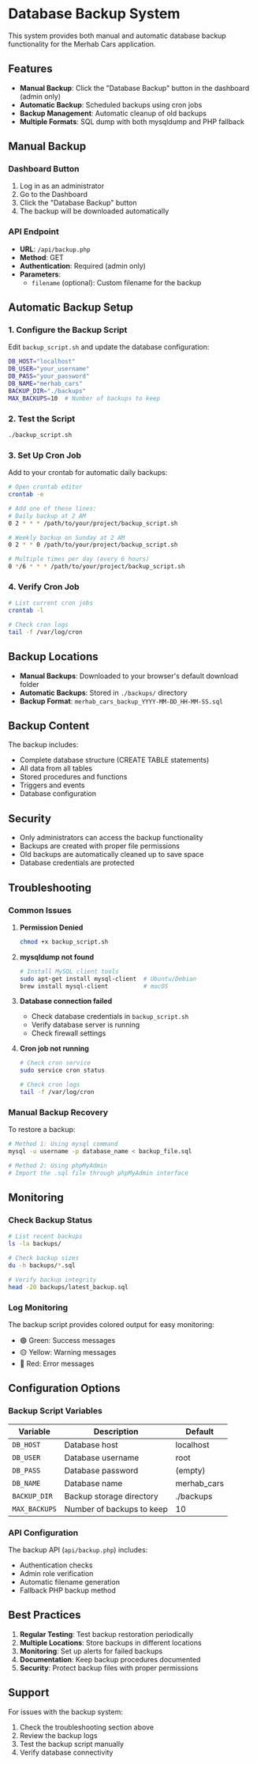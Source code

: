 # Database Backup System

This system provides both manual and automatic database backup functionality for the Merhab Cars application.

## Features

- **Manual Backup**: Click the "Database Backup" button in the dashboard (admin only)
- **Automatic Backup**: Scheduled backups using cron jobs
- **Backup Management**: Automatic cleanup of old backups
- **Multiple Formats**: SQL dump with both mysqldump and PHP fallback

## Manual Backup

### Dashboard Button
1. Log in as an administrator
2. Go to the Dashboard
3. Click the "Database Backup" button
4. The backup will be downloaded automatically

### API Endpoint
- **URL**: `/api/backup.php`
- **Method**: GET
- **Authentication**: Required (admin only)
- **Parameters**: 
  - `filename` (optional): Custom filename for the backup

## Automatic Backup Setup

### 1. Configure the Backup Script

Edit `backup_script.sh` and update the database configuration:

```bash
DB_HOST="localhost"
DB_USER="your_username"
DB_PASS="your_password"
DB_NAME="merhab_cars"
BACKUP_DIR="./backups"
MAX_BACKUPS=10  # Number of backups to keep
```

### 2. Test the Script

```bash
./backup_script.sh
```

### 3. Set Up Cron Job

Add to your crontab for automatic daily backups:

```bash
# Open crontab editor
crontab -e

# Add one of these lines:
# Daily backup at 2 AM
0 2 * * * /path/to/your/project/backup_script.sh

# Weekly backup on Sunday at 2 AM
0 2 * * 0 /path/to/your/project/backup_script.sh

# Multiple times per day (every 6 hours)
0 */6 * * * /path/to/your/project/backup_script.sh
```

### 4. Verify Cron Job

```bash
# List current cron jobs
crontab -l

# Check cron logs
tail -f /var/log/cron
```

## Backup Locations

- **Manual Backups**: Downloaded to your browser's default download folder
- **Automatic Backups**: Stored in `./backups/` directory
- **Backup Format**: `merhab_cars_backup_YYYY-MM-DD_HH-MM-SS.sql`

## Backup Content

The backup includes:
- Complete database structure (CREATE TABLE statements)
- All data from all tables
- Stored procedures and functions
- Triggers and events
- Database configuration

## Security

- Only administrators can access the backup functionality
- Backups are created with proper file permissions
- Old backups are automatically cleaned up to save space
- Database credentials are protected

## Troubleshooting

### Common Issues

1. **Permission Denied**
   ```bash
   chmod +x backup_script.sh
   ```

2. **mysqldump not found**
   ```bash
   # Install MySQL client tools
   sudo apt-get install mysql-client  # Ubuntu/Debian
   brew install mysql-client          # macOS
   ```

3. **Database connection failed**
   - Check database credentials in `backup_script.sh`
   - Verify database server is running
   - Check firewall settings

4. **Cron job not running**
   ```bash
   # Check cron service
   sudo service cron status
   
   # Check cron logs
   tail -f /var/log/cron
   ```

### Manual Backup Recovery

To restore a backup:

```bash
# Method 1: Using mysql command
mysql -u username -p database_name < backup_file.sql

# Method 2: Using phpMyAdmin
# Import the .sql file through phpMyAdmin interface
```

## Monitoring

### Check Backup Status

```bash
# List recent backups
ls -la backups/

# Check backup sizes
du -h backups/*.sql

# Verify backup integrity
head -20 backups/latest_backup.sql
```

### Log Monitoring

The backup script provides colored output for easy monitoring:
- 🟢 Green: Success messages
- 🟡 Yellow: Warning messages  
- 🔴 Red: Error messages

## Configuration Options

### Backup Script Variables

| Variable | Description | Default |
|----------|-------------|---------|
| `DB_HOST` | Database host | localhost |
| `DB_USER` | Database username | root |
| `DB_PASS` | Database password | (empty) |
| `DB_NAME` | Database name | merhab_cars |
| `BACKUP_DIR` | Backup storage directory | ./backups |
| `MAX_BACKUPS` | Number of backups to keep | 10 |

### API Configuration

The backup API (`api/backup.php`) includes:
- Authentication checks
- Admin role verification
- Automatic filename generation
- Fallback PHP backup method

## Best Practices

1. **Regular Testing**: Test backup restoration periodically
2. **Multiple Locations**: Store backups in different locations
3. **Monitoring**: Set up alerts for failed backups
4. **Documentation**: Keep backup procedures documented
5. **Security**: Protect backup files with proper permissions

## Support

For issues with the backup system:
1. Check the troubleshooting section above
2. Review the backup logs
3. Test the backup script manually
4. Verify database connectivity 